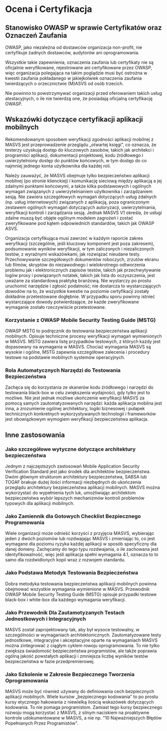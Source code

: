 # Ocena i Certyfikacja

## Stanowisko OWASP w sprawie Certyfikatów oraz Oznaczeń Zaufania

OWASP, jako niezależna od dostawców organizacja non-profit, nie certyfikuje żadnych dostawców, audytorów ani oprogramowania.

Wszystkie takie zapewnienia, oznaczenia zaufania lub certyfikaty nie są oficjalnie weryfikowane, rejestrowane ani certyfikowane przez OWASP, więc organizacja polegająca na takim poglądzie musi być ostrożna w kwestii zaufania pokładanego w jakiejkolwiek oznaczenia zaufania twierdzących o orzecznictwie (M)ASVS od osób trzecich.

Nie powinno to powstrzymywać organizacji przed oferowaniem takich usług atestacyjnych, o ile nie twierdzą one, że posiadają oficjalną certyfikację OWASP.

## Wskazówki dotyczące certyfikacji aplikacji mobilnych

Rekomendowanym sposobem weryfikacji zgodności aplikacji mobilnej z MASVS jest przeprowadzenie przeglądu „otwartej księgi”, co oznacza, że testerzy uzyskują dostęp do kluczowych zasobów, takich jak architekci i programiści aplikacji, dokumentacji projektowej, kodu źródłowego i uwierzytelniony dostęp do punktów końcowych, w tym dostęp do co najmniej jednego konta użytkownika dla każdej roli.

Należy zauważyć, że MASVS obejmuje tylko bezpieczeństwo aplikacji mobilnej (po stronie klienckiej) i komunikację sieciową między aplikacją a jej zdalnymi punktami końcowymi, a także kilka podstawowych i ogólnych wymagań związanych z uwierzytelnianiem użytkownika i zarządzaniem sesją. Nie zawiera szczegółowych wymagań dotyczących usług zdalnych (np. usług internetowych) związanych z aplikacją, poza ograniczonym zestawem ogólnych wymagań dotyczących autoryzacji, uwierzytelniania, weryfikacji kontroli i zarządzania sesją. Jednak MASVS V1 określa, że usługi zdalne muszą być objęte ogólnym modelem zagrożeń i zostać zweryfikowane pod kątem odpowiednich standardów, takich jak OWASP ASVS.

Organizacja certyfikująca musi zawrzeć w każdym raporcie zakres weryfikacji (szczególnie, jeśli kluczowy komponent jest poza zakresem), podsumowanie wyników weryfikacji, w tym zaliczonych i niezaliczonych testów, z wyraźnymi wskazówkami, jak rozwiązać nieudane testy. Przechowywanie szczegółowych dokumentów roboczych, zrzutów ekranu lub filmów, skryptów do niezawodnego i wielokrotnego odtworzenia problemu jak i elektronicznych zapisów testów, takich jak przechwytywanie logów proxy i powiązanych notatek, takich jak lista do oczyszczenia, jest uważane za standardową praktykę branżową.
Nie wystarczy po prostu uruchomić narzędzie i zgłosić podatność; nie dostarcza to wystarczających dowodów na to, że wszystkie kwestie na poziomie certyfikacji zostały dokładnie przetestowane dogłębnie. W przypadku sporu powinny istnieć wystarczające dowody potwierdzające, że każde zweryfikowane wymaganie zostało rzeczywiście przetestowane.

<!-- \pagebreak -->

### Korzystanie z OWASP Mobile Security Testing Guide (MSTG)

OWASP MSTG to podręcznik do testowania bezpieczeństwa aplikacji mobilnych. Opisuje techniczne procesy weryfikacji wymagań wymienionych w MASVS. MSTG zawiera listę przypadków testowych, z których każdy jest dopasowany na wymagania w MASVS. Chociaż wymagania MASVS są wysokie i ogólne, MSTG zapewnia szczegółowe zalecenia i procedury testowe na podstawie mobilnych systemów operacyjnych.

### Rola Automatycznych Narzędzi do Testowania Bezpieczeństwa

Zachęca się do korzystania ze skanerów kodu źródłowego i narzędzi do testowania black-box w celu zwiększenia wydajności, gdy tylko jest to możliwe. Nie jest jednak możliwe ukończenie weryfikacji MASVS za pomocą samych zautomatyzowanych narzędzi: każda aplikacja mobilna jest inna, a zrozumienie ogólnej architektury, logiki biznesowej i pułapek technicznych konkretnych wykorzystywanych technologii i frameworków jest obowiązkowym wymogiem weryfikacji bezpieczeństwa aplikacja.

## Inne zastosowania

### Jako szczegółowe wytyczne dotyczące architektury bezpieczeństwa

Jednym z najczęstszych zastosowań Mobile Application Security Verification Standard jest jako środek dla architektów bezpieczeństwa. Dwóm głównym strukturom architektury bezpieczeństwa, SABSA lub TOGAF brakuje dużej ilości informacji niezbędnych do ukończenia przeglądu architektury bezpieczeństwa aplikacji mobilnych. MASVS można wykorzystać do wypełnienia tych luk, umożliwiając architektom bezpieczeństwa wybór lepszych mechanizmów kontroli problemów typowych dla aplikacji mobilnych.

### Jako Zamiennik dla Gotowych Checklist Bezpiecznego Programowania

Wiele organizacji może odnieść korzyści z przyjęcia MASVS, wybierając jeden z dwóch poziomów lub rozdwajając MASVS i zmieniając to, co jest wymagane dla poziomu ryzyka każdej aplikacji w sposób specyficzny dla danej domeny. Zachęcamy do tego typu rozdwajania, o ile zachowana jest identyfikowalność, więc jeśli aplikacja spełni wymagania 4.1, oznacza to to samo dla rozdwidlonych kopii wraz z rozwojem standardu.

### Jako Podstawa Metodyk Testowania Bezpieczeństwa

Dobra metodyka testowania bezpieczeństwa aplikacji mobilnych powinna obejmować wszystkie wymagania wymienione w MASVS. Przewodnik OWASP Mobile Security Testing Guide (MSTG) opisuje przypadki testowe black-box i white-box dla każdego wymagania weryfikacji.

### Jako Przewodnik Dla Zautamotyzanych Testach Jednostkowych i Integracyjnych

MASVS został zaprojektowany tak, aby był wysoce testowalny, w szczególności w wymaganiach architektonicznych. Zautomatyzowane testy jednostkowe, integracyjne i akceptacyjne oparte na wymaganiach MASVS można zintegrować z ciągłym cyklem rowoju oprogramowania. To nie tylko zwiększa świadomość bezpieczeństwa programistów, ale także poprawia ogólną jakość powstałych aplikacji i zmniejsza liczbę wyników testów bezpieczeństwa w fazie przedpremierowej.

### Jako Szkolenie w Zakresie Bezpiecznego Tworzenia Oprogramowania

MASVS może być również używany do definiowania cech bezpiecznych aplikacji mobilnych. Wiele kursów „bezpiecznego kodowania” to po prostu kursy etycznego hakowania z niewielką ilością wskazówek dotyczących kodowania. To nie pomaga programistom. Zamiast tego kursy bezpiecznego rozwoju mogą korzystać z MASVS, z silnym naciskiem na proaktywne kontrole udokumentowane w MASVS, a nie np. "10 Najważniejszych Błędów Popełnianych Przez Programistów".